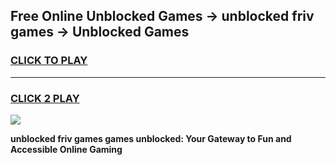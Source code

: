 
## Free Online Unblocked Games → unblocked friv games → Unblocked Games
<h3>
<a href="https://premium.freeplayer.one?title=unblocked_friv_games&ref=21F">CLICK TO PLAY</a></h3>
<hr>

<h3>
<a href="https://premium.freeplayer.one?title=unblocked_friv_games&ref=21F">CLICK 2 PLAY</a>
  
</h3>

<a href="https://premium.freeplayer.one?title=unblocked_friv_games&ref=21F/"><img src="https://clearcache.store/games.png"></a>


**unblocked friv games games unblocked: Your Gateway to Fun and Accessible Online Gaming**
